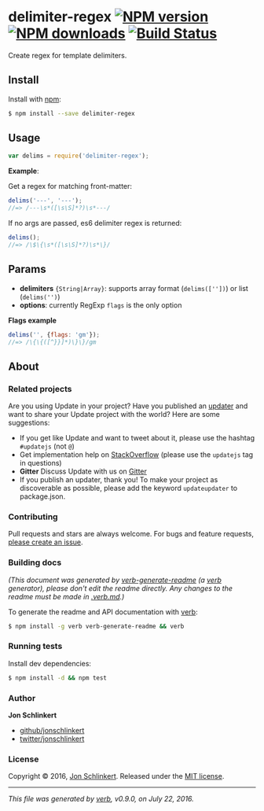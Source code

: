 # delimiter-regex [![NPM version](https://img.shields.io/npm/v/delimiter-regex.svg?style=flat)](https://www.npmjs.com/package/delimiter-regex) [![NPM downloads](https://img.shields.io/npm/dm/delimiter-regex.svg?style=flat)](https://npmjs.org/package/delimiter-regex) [![Build Status](https://img.shields.io/travis/jonschlinkert/delimiter-regex.svg?style=flat)](https://travis-ci.org/jonschlinkert/delimiter-regex)

Create regex for template delimiters.

## Install

Install with [npm](https://www.npmjs.com/):

```sh
$ npm install --save delimiter-regex
```

## Usage

```js
var delims = require('delimiter-regex');
```

**Example**:

Get a regex for matching front-matter:

```js
delims('---', '---');
//=> /---\s*([\s\S]*?)\s*---/
```

If no args are passed, es6 delimiter regex is returned:

```js
delims();
//=> /\$\{\s*([\s\S]*?)\s*\}/
```

## Params

* **delimiters** `{String|Array}`: supports array format (`delims([''])`) or list (`delims('')`)
* **options**: currently RegExp `flags` is the only option

**Flags example**

```js
delims('', {flags: 'gm'});
//=> /\{\{([^}}]*)\}\}/gm
```

## About

### Related projects

Are you using Update in your project? Have you published an [updater](https://github.com/update/update/blob/master/docs/updaters.md) and want to share your Update project with the world? Here are some suggestions:

* If you get like Update and want to tweet about it, please use the hashtag `#updatejs` (not `@`)
* Get implementation help on [StackOverflow](http://stackoverflow.com/questions/tagged/update) (please use the `updatejs` tag in questions)
* **Gitter** Discuss Update with us on [Gitter](https://gitter.im/update/update)
* If you publish an updater, thank you! To make your project as discoverable as possible, please add the keyword `updateupdater` to package.json.

### Contributing

Pull requests and stars are always welcome. For bugs and feature requests, [please create an issue](../../issues/new).

### Building docs

_(This document was generated by [verb-generate-readme](https://github.com/verbose/verb-generate-readme) (a [verb](https://github.com/verbose/verb) generator), please don't edit the readme directly. Any changes to the readme must be made in [.verb.md](.verb.md).)_

To generate the readme and API documentation with [verb](https://github.com/verbose/verb):

```sh
$ npm install -g verb verb-generate-readme && verb
```

### Running tests

Install dev dependencies:

```sh
$ npm install -d && npm test
```

### Author

**Jon Schlinkert**

* [github/jonschlinkert](https://github.com/jonschlinkert)
* [twitter/jonschlinkert](http://twitter.com/jonschlinkert)

### License

Copyright © 2016, [Jon Schlinkert](https://github.com/jonschlinkert).
Released under the [MIT license](https://github.com/jonschlinkert/delimiter-regex/blob/master/LICENSE).

***

_This file was generated by [verb](https://github.com/verbose/verb), v0.9.0, on July 22, 2016._
